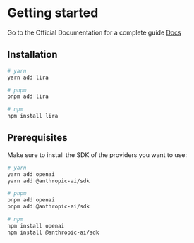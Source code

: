 # Getting started

Go to the Official Documentation for a complete guide
[Docs](https://docs.lira-ai.com)

## Installation

```bash
# yarn
yarn add lira

# pnpm
pnpm add lira

# npm
npm install lira
```

## Prerequisites

Make sure to install the SDK of the providers you want to use:

```bash
# yarn
yarn add openai
yarn add @anthropic-ai/sdk

# pnpm
pnpm add openai
pnpm add @anthropic-ai/sdk

# npm
npm install openai
npm install @anthropic-ai/sdk
```
